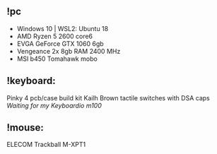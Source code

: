 ## !pc

- Windows 10 | WSL2: Ubuntu 18
- AMD Ryzen 5 2600 core6
- EVGA GeForce GTX 1060 6gb
- Vengeance 2x 8gb RAM 2400 MHz
- MSI b450 Tomahawk mobo

## !keyboard:

Pinky 4 pcb/case build kit
Kailh Brown tactile switches with DSA caps
_Waiting for my Keyboardio m100_

## !mouse:

ELECOM Trackball M-XPT1
